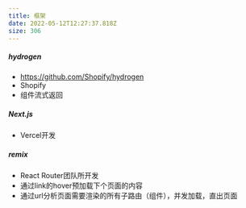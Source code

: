 ```yaml
---
title: 框架
date: 2022-05-12T12:27:37.818Z
size: 306
---
```

##### hydrogen

- https://github.com/Shopify/hydrogen
- Shopify
- 组件流式返回

##### Next.js

- Vercel开发

##### remix

- React Router团队所开发
- 通过link的hover预加载下个页面的内容
- 通过url分析页面需要渲染的所有子路由（组件），并发加载，直出页面
